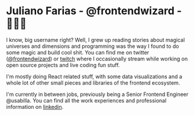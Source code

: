 # Juliano Farias - @frontendwizard - 🧙🏽‍♂️

I know, big username right? Well, I grew up reading stories about magical universes and dimensions and programming was the way I found to do some magic and build cool shit. You can find me on twitter ([@frontendwizard](https://twitter.com/frontendwizard)) or [twitch](https://twitch.tv/frontendwizard) where I occasionally stream while working on open source projects and live coding fun stuff.

I'm mostly doing React related stuff, with some data visualizations and a whole lot of other small pieces and libraries of the frontend ecosystem.

I'm currently in between jobs, previously being a Senior Frontend Engineer @usabilla. You can find all the work experiences and professional information on [linkedin](https://linkedin.com/in/frontendwizard).
